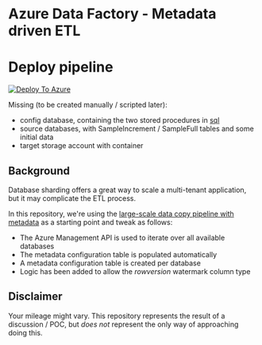 # Azure Data Factory - Metadata driven ETL


# Deploy pipeline
[![Deploy To Azure](https://docs.microsoft.com/en-us/azure/templates/media/deploy-to-azure.svg)](https://portal.azure.com/#create/Microsoft.Template/uri/https%3A%2F%2Fraw.githubusercontent.com%2FHevand%2FADFMetadataDrivenETL%2Fadf_publish%2Fhevandadfsample%2FARMTemplateForFactory.json)

Missing (to be created manually / scripted later):
- config database, containing the two stored procedures in [sql](./sql/)
- source databases, with SampleIncrement / SampleFull tables and some initial data
- target storage account with container


## Background
Database sharding offers a great way to scale a multi-tenant application, but it may complicate the ETL process. 

In this repository, we're using the [large-scale data copy pipeline with metadata](https://docs.microsoft.com/en-us/azure/data-factory/copy-data-tool-metadata-driven) as a starting point and tweak as follows: 
- The Azure Management API is used to iterate over all available databases
- The metadata configuration table is populated automatically
- A metadata configuration table is created per database
- Logic has been added to allow the *rowversion* watermark column type

## Disclaimer
Your mileage might vary. This repository represents the result of a discussion / POC, but *does not* represent the only way of approaching doing this.
